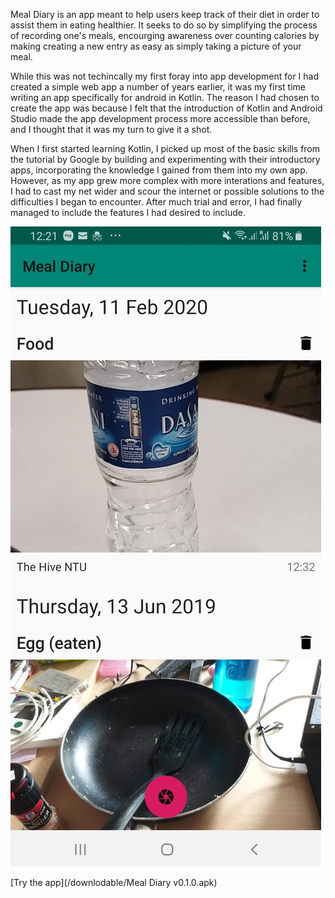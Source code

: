 Meal Diary is an app meant to help users keep track of their diet in order to assist them in eating healthier. It seeks to do so by simplifying the process of recording one's meals, encourging awareness over counting calories by making creating a new entry as easy as simply taking a picture of your meal.

While this was not techincally my first foray into app development for I had created a simple web app a number of years earlier, it was my first time writing an app specifically for android in Kotlin. The reason I had chosen to create the app was because I felt that the introduction of Kotlin and Android Studio made the app development process more accessible than before, and I thought that it was my turn to give it a shot.

When I first started learning Kotlin, I picked up most of the basic skills from the tutorial by Google by building and experimenting with their introductory apps, incorporating the knowledge I gained from them into my own app. However, as my app grew more complex with more interations and features, I had to cast my net wider and scour the internet or possible solutions to the difficulties I began to encounter. After much trial and error, I had finally managed to include the features I had desired to include.

![Meal Diary Screenshot](/images/Meal-Diary-SS.jpeg)

[Try the app](/downlodable/Meal Diary v0.1.0.apk)